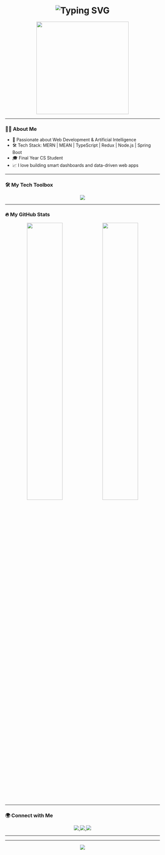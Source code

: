 <h1 align="center">
  <img src="https://readme-typing-svg.demolab.com?font=Fira+Code&size=30&pause=1000&color=F7A41D&center=true&vCenter=true&width=435&lines=Hi+I'm+Mohamed+Osama;Full+Stack+Developer;MERN+%7C+MEAN+%7C+AI+Enthusiast" alt="Typing SVG" />
</h1>

<p align="center">
  <img src="https://media.giphy.com/media/qgQUggAC3Pfv687qPC/giphy.gif" width="300" />
</p>

---

### 👨‍💻 About Me

- 🧠 Passionate about Web Development & Artificial Intelligence
- 🛠 Tech Stack: MERN | MEAN | TypeScript | Redux | Node.js | Spring Boot
- 🎓 Final Year CS Student
- 📈 I love building smart dashboards and data-driven web apps

---

### 🛠 My Tech Toolbox
<p align="center">
  <img src="https://skillicons.dev/icons?i=react,angular,typescript,nodejs,express,mongodb,mysql,git,github,html,css,js,bootstrap,tailwind,figma" />
</p>

---

### 🔥 My GitHub Stats

<p align="center">
  <img src="https://github-readme-stats.vercel.app/api?username=moshaosama&show_icons=true&theme=radical" width="48%" />
  <img src="https://github-readme-streak-stats.herokuapp.com/?user=moshaosama&theme=radical" width="48%" />
</p>

---

### 🌍 Connect with Me
<p align="center">
  <a href="https://linkedin.com/in/moshaosama" target="_blank">
    <img src="https://img.shields.io/badge/LinkedIn-blue?style=for-the-badge&logo=linkedin&logoColor=white" />
  </a>
  <a href="mailto:moshaosama@gmail.com" target="_blank">
    <img src="https://img.shields.io/badge/Gmail-red?style=for-the-badge&logo=gmail&logoColor=white" />
  </a>
  <a href="https://github.com/moshaosama" target="_blank">
    <img src="https://img.shields.io/badge/GitHub-181717?style=for-the-badge&logo=github&logoColor=white" />
  </a>
</p>

---

---

<p align="center">
  <img src="https://capsule-render.vercel.app/api?type=waving&color=gradient&height=100&section=footer"/>
</p>
